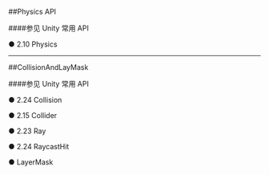 ##Physics API

####参见 Unity 常用 API     

● 2.10 Physics


---

##CollisionAndLayMask

####参见 Unity 常用 API

● 2.24 Collision

● 2.15 Collider

● 2.23 Ray

● 2.24 RaycastHit

● LayerMask



